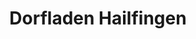 ---
title: "Dorfladen Hailfingen"
url: /rottenburg-am-neckar/dorfladen-hailfingen/
shop: Lebensmittel
---